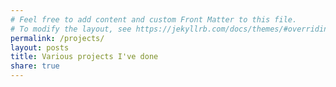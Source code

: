 ```yaml
---
# Feel free to add content and custom Front Matter to this file.
# To modify the layout, see https://jekyllrb.com/docs/themes/#overriding-theme-defaults
permalink: /projects/
layout: posts
title: Various projects I've done
share: true
---
```

